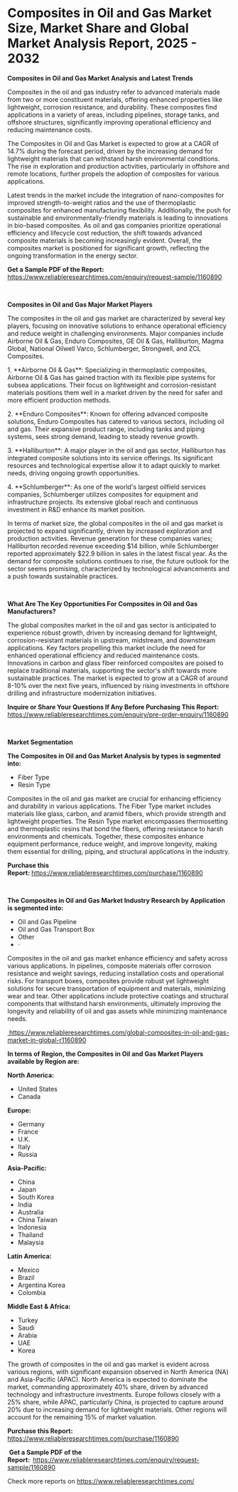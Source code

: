 <p><h1>Composites in Oil and Gas Market Size, Market Share and Global Market Analysis Report, 2025 - 2032</h1></p><p><strong>Composites in Oil and Gas Market Analysis and Latest Trends</strong></p>
<p><p>Composites in the oil and gas industry refer to advanced materials made from two or more constituent materials, offering enhanced properties like lightweight, corrosion resistance, and durability. These composites find applications in a variety of areas, including pipelines, storage tanks, and offshore structures, significantly improving operational efficiency and reducing maintenance costs.</p><p>The Composites in Oil and Gas Market is expected to grow at a CAGR of 14.7% during the forecast period, driven by the increasing demand for lightweight materials that can withstand harsh environmental conditions. The rise in exploration and production activities, particularly in offshore and remote locations, further propels the adoption of composites for various applications.</p><p>Latest trends in the market include the integration of nano-composites for improved strength-to-weight ratios and the use of thermoplastic composites for enhanced manufacturing flexibility. Additionally, the push for sustainable and environmentally-friendly materials is leading to innovations in bio-based composites. As oil and gas companies prioritize operational efficiency and lifecycle cost reduction, the shift towards advanced composite materials is becoming increasingly evident. Overall, the composites market is positioned for significant growth, reflecting the ongoing transformation in the energy sector.</p></p>
<p><strong>Get a Sample PDF of the Report:&nbsp;</strong> <a href="https://www.reliableresearchtimes.com/enquiry/request-sample/1160890?utm_campaign=2531&utm_medium=2&utm_source=Github&utm_content=ia&utm_term=22032025&utm_id=composites-in-oil-and-gas">https://www.reliableresearchtimes.com/enquiry/request-sample/1160890</a></p>
<p>&nbsp;</p>
<p><strong>Composites in Oil and Gas Major Market Players</strong></p>
<p><p>The composites in the oil and gas market are characterized by several key players, focusing on innovative solutions to enhance operational efficiency and reduce weight in challenging environments. Major companies include Airborne Oil & Gas, Enduro Composites, GE Oil & Gas, Halliburton, Magma Global, National Oilwell Varco, Schlumberger, Strongwell, and ZCL Composites.</p><p>1. **Airborne Oil & Gas**: Specializing in thermoplastic composites, Airborne Oil & Gas has gained traction with its flexible pipe systems for subsea applications. Their focus on lightweight and corrosion-resistant materials positions them well in a market driven by the need for safer and more efficient production methods.</p><p>2. **Enduro Composites**: Known for offering advanced composite solutions, Enduro Composites has catered to various sectors, including oil and gas. Their expansive product range, including tanks and piping systems, sees strong demand, leading to steady revenue growth.</p><p>3. **Halliburton**: A major player in the oil and gas sector, Halliburton has integrated composite solutions into its service offerings. Its significant resources and technological expertise allow it to adapt quickly to market needs, driving ongoing growth opportunities.</p><p>4. **Schlumberger**: As one of the world's largest oilfield services companies, Schlumberger utilizes composites for equipment and infrastructure projects. Its extensive global reach and continuous investment in R&D enhance its market position.</p><p>In terms of market size, the global composites in the oil and gas market is projected to expand significantly, driven by increased exploration and production activities. Revenue generation for these companies varies; Halliburton recorded revenue exceeding $14 billion, while Schlumberger reported approximately $22.9 billion in sales in the latest fiscal year. As the demand for composite solutions continues to rise, the future outlook for the sector seems promising, characterized by technological advancements and a push towards sustainable practices.</p></p>
<p>&nbsp;</p>
<p><strong>What Are The Key Opportunities For Composites in Oil and Gas Manufacturers?</strong></p>
<p><p>The global composites market in the oil and gas sector is anticipated to experience robust growth, driven by increasing demand for lightweight, corrosion-resistant materials in upstream, midstream, and downstream applications. Key factors propelling this market include the need for enhanced operational efficiency and reduced maintenance costs. Innovations in carbon and glass fiber reinforced composites are poised to replace traditional materials, supporting the sector's shift towards more sustainable practices. The market is expected to grow at a CAGR of around 8-10% over the next five years, influenced by rising investments in offshore drilling and infrastructure modernization initiatives.</p></p>
<p><strong>Inquire or Share Your Questions If Any Before Purchasing This Report:</strong> <a href="https://www.reliableresearchtimes.com/enquiry/pre-order-enquiry/1160890?utm_campaign=2531&utm_medium=2&utm_source=Github&utm_content=ia&utm_term=22032025&utm_id=composites-in-oil-and-gas">https://www.reliableresearchtimes.com/enquiry/pre-order-enquiry/1160890</a></p>
<p>&nbsp;</p>
<p><strong>Market Segmentation</strong></p>
<p><strong>The Composites in Oil and Gas Market Analysis by types is segmented into:</strong></p>
<p><ul><li>Fiber Type</li><li>Resin Type</li></ul></p>
<p><p>Composites in the oil and gas market are crucial for enhancing efficiency and durability in various applications. The Fiber Type market includes materials like glass, carbon, and aramid fibers, which provide strength and lightweight properties. The Resin Type market encompasses thermosetting and thermoplastic resins that bond the fibers, offering resistance to harsh environments and chemicals. Together, these composites enhance equipment performance, reduce weight, and improve longevity, making them essential for drilling, piping, and structural applications in the industry.</p></p>
<p><strong>Purchase this Report:&nbsp;</strong><a href="https://www.reliableresearchtimes.com/purchase/1160890?utm_campaign=2531&utm_medium=2&utm_source=Github&utm_content=ia&utm_term=22032025&utm_id=composites-in-oil-and-gas">https://www.reliableresearchtimes.com/purchase/1160890</a></p>
<p>&nbsp;</p>
<p><strong>The Composites in Oil and Gas Market Industry Research by Application is segmented into:</strong></p>
<p><ul><li>Oil and Gas Pipeline</li><li>Oil and Gas Transport Box</li><li>Other</li><li>·</li></ul></p>
<p><p>Composites in the oil and gas market enhance efficiency and safety across various applications. In pipelines, composite materials offer corrosion resistance and weight savings, reducing installation costs and operational risks. For transport boxes, composites provide robust yet lightweight solutions for secure transportation of equipment and materials, minimizing wear and tear. Other applications include protective coatings and structural components that withstand harsh environments, ultimately improving the longevity and reliability of oil and gas assets while minimizing maintenance needs.</p></p>
<p><a href="https://www.reliableresearchtimes.com/global-composites-in-oil-and-gas-market-in-global-r1160890?utm_campaign=2531&utm_medium=2&utm_source=Github&utm_content=ia&utm_term=22032025&utm_id=composites-in-oil-and-gas">&nbsp;https://www.reliableresearchtimes.com/global-composites-in-oil-and-gas-market-in-global-r1160890</a></p>
<p><strong>In terms of Region, the Composites in Oil and Gas Market Players available by Region are:</strong></p>
<p>
    <p> <strong> North America: </strong>
        <ul>
            <li>United States</li>
            <li>Canada</li>
        </ul>
        </p> 
    <p> <strong> Europe: </strong>
        <ul>
            <li>Germany</li>
            <li>France</li>
            <li>U.K.</li>
            <li>Italy</li>
            <li>Russia</li>
        </ul>
        </p> 
    <p> <strong> Asia-Pacific: </strong>
        <ul>
            <li>China</li>
            <li>Japan</li>
            <li>South Korea</li>
            <li>India</li>
            <li>Australia</li>
            <li>China Taiwan</li>
            <li>Indonesia</li>
            <li>Thailand</li>
            <li>Malaysia</li>
        </ul>
        </p> 
    <p> <strong> Latin America: </strong>
        <ul>
            <li>Mexico</li>
            <li>Brazil</li>
            <li>Argentina Korea</li>
            <li>Colombia</li>
        </ul>
        </p> 
    <p> <strong> Middle East & Africa: </strong>
        <ul>
            <li>Turkey</li>
            <li>Saudi</li>
            <li>Arabia</li>
            <li>UAE</li>
            <li>Korea</li>
        </ul>
    </p>
    </p>
<p><p>The growth of composites in the oil and gas market is evident across various regions, with significant expansion observed in North America (NA) and Asia-Pacific (APAC). North America is expected to dominate the market, commanding approximately 40% share, driven by advanced technology and infrastructure investments. Europe follows closely with a 25% share, while APAC, particularly China, is projected to capture around 20% due to increasing demand for lightweight materials. Other regions will account for the remaining 15% of market valuation.</p></p>
<p><strong>Purchase this Report: </strong><a href="https://www.reliableresearchtimes.com/purchase/1160890?utm_campaign=2531&utm_medium=2&utm_source=Github&utm_content=ia&utm_term=22032025&utm_id=composites-in-oil-and-gas">https://www.reliableresearchtimes.com/purchase/1160890</a></p>
<p>&nbsp;<strong>Get a Sample PDF of the Report:&nbsp;&nbsp;</strong><a href="https://www.reliableresearchtimes.com/enquiry/request-sample/1160890?utm_campaign=2531&utm_medium=2&utm_source=Github&utm_content=ia&utm_term=22032025&utm_id=composites-in-oil-and-gas">https://www.reliableresearchtimes.com/enquiry/request-sample/1160890</a></p>
<p><strong></strong></p>
<p>Check more reports on <a href="https://www.reliableresearchtimes.com/?utm_campaign=2531&utm_medium=2&utm_source=Github&utm_content=ia&utm_term=22032025&utm_id=composites-in-oil-and-gas">https://www.reliableresearchtimes.com/</a></p>